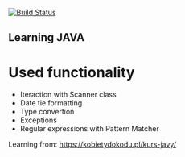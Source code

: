 [![Build Status](https://travis-ci.org/majkel84/Learning-Java.svg?branch=master)](https://travis-ci.org/majkel84/Learning-Java)

## Learning JAVA

# Used functionality
* Iteraction with Scanner class
* Date tie formatting
* Type convertion
* Exceptions
* Regular expressions with Pattern Matcher


Learning from:
https://kobietydokodu.pl/kurs-javy/
